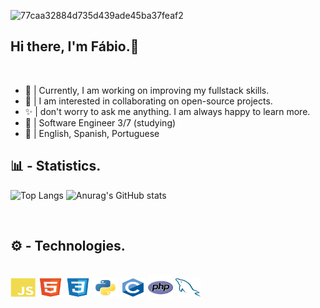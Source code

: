 ![77caa32884d735d439ade45ba37feaf2](https://github.com/falopinho/Falopinho/assets/116457022/d3cd694a-cd47-4ec5-ae50-27a2494e0c2e)


<h2>Hi there, I'm Fábio.👋</h2>

<br>

- 🌌 | Currently, I am working on improving my fullstack skills.
- 🤝 | I am interested in collaborating on open-source projects.
- ✨ | don't worry to ask me anything. I am always happy to learn more.
- 🏫 | Software Engineer 3/7 (studying)
- 💭 | English, Spanish, Portuguese

<h2>📊 - Statistics.</h2>

![Top Langs](https://github-readme-stats.vercel.app/api/top-langs/?username=falopinho&layout=compact)
![Anurag's GitHub stats](https://github-readme-stats.vercel.app/api?username=falopinho&show_icons=true&theme=white)

<br>

<h2>⚙ - Technologies.</h2>
<div style="display: inline_block"><br>
  <img align="center" alt="Falops-Js" height="30" width="40" src="https://raw.githubusercontent.com/devicons/devicon/master/icons/javascript/javascript-plain.svg">
  <img align="center" alt="Falops-HTML" height="30" width="40" src="https://raw.githubusercontent.com/devicons/devicon/master/icons/html5/html5-original.svg">
  <img align="center" alt="Falops-CSS" height="30" width="40" src="https://raw.githubusercontent.com/devicons/devicon/master/icons/css3/css3-original.svg">
  <img align="center" alt="Falops-Python" height="30" width="40" src="https://raw.githubusercontent.com/devicons/devicon/master/icons/python/python-original.svg">
  <img align="center" alt="Falops-C" height="30" width="40" src="https://raw.githubusercontent.com/devicons/devicon/master/icons/c/c-original.svg">
  <img align="center" alt="Falops-PHP" height="40" width="40" src="https://raw.githubusercontent.com/devicons/devicon/master/icons/php/php-original.svg">
  <img align="center" alt="Falops-mySQL" height="30" width="40" src="https://raw.githubusercontent.com/devicons/devicon/master/icons/mysql/mysql-original.svg">
</div>
